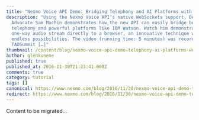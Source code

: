 ```yaml
---
title: "Nexmo Voice API Demo: Bridging Telephony and AI Platforms with WebSockets"
description: "Using the Nexmo Voice API‘s native WebSockets support, Developer
  Advocate Sam Machin demonstrates how the new API can easily bridge between
  telephony and powerful platforms like IBM Watson. Watch him demonstrate a
  one-way audio stream directly to a browser, an innovative technique with
  endless possibilities. The video (running time: 5 minutes) was recorded at
  TADSummit […]"
thumbnail: /content/blog/nexmo-voice-api-demo-telephony-ai-platforms-websockets/Screen-Shot-2016-11-30-at-1.56.42-PM.png
author: glenkunene
published: true
published_at: 2016-11-30T21:23:41.000Z
comments: true
category: tutorial
tags: []
canonical: https://www.nexmo.com/blog/2016/11/30/nexmo-voice-api-demo-telephony-ai-platforms-websockets
redirect: https://www.nexmo.com/blog/2016/11/30/nexmo-voice-api-demo-telephony-ai-platforms-websockets
---
```


Content to be migrated...
